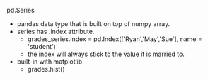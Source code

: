 pd.Series

- pandas data type that is built on top of numpy array.
- series has .index attribute.
    - grades_series.index = pd.Index(['Ryan','May','Sue'], name = 'student')
    - the index will always stick to the value it is married to.
- built-in with matplotlib
    - grades.hist() 